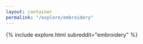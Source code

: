 ```yaml
---
layout: container
permalink: "/explore/embroidery"
---
```


<link rel="stylesheet" type="text/css" href="/static/css/explore.css">
{% include explore.html subreddit="embroidery" %}
